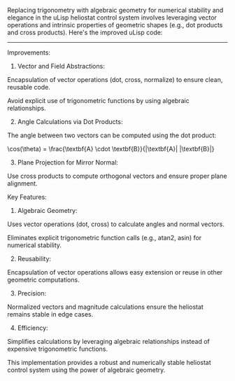 Replacing trigonometry with algebraic geometry for numerical stability and elegance in the uLisp heliostat control system involves leveraging vector operations and intrinsic properties of geometric shapes (e.g., dot products and cross products). Here's the improved uLisp code:


---

Improvements:

1. Vector and Field Abstractions:

Encapsulation of vector operations (dot, cross, normalize) to ensure clean, reusable code.

Avoid explicit use of trigonometric functions by using algebraic relationships.



2. Angle Calculations via Dot Products:

The angle between two vectors can be computed using the dot product:




\cos(\theta) = \frac{\textbf{A} \cdot \textbf{B}}{\|\textbf{A}\| \|\textbf{B}\|}

3. Plane Projection for Mirror Normal:

Use cross products to compute orthogonal vectors and ensure proper plane alignment.







Key Features:

1. Algebraic Geometry:

Uses vector operations (dot, cross) to calculate angles and normal vectors.

Eliminates explicit trigonometric function calls (e.g., atan2, asin) for numerical stability.



2. Reusability:

Encapsulation of vector operations allows easy extension or reuse in other geometric computations.



3. Precision:

Normalized vectors and magnitude calculations ensure the heliostat remains stable in edge cases.



4. Efficiency:

Simplifies calculations by leveraging algebraic relationships instead of expensive trigonometric functions.




This implementation provides a robust and numerically stable heliostat control system using the power of algebraic geometry.

